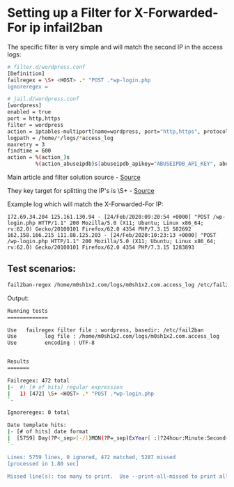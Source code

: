 # Setting up a Filter for X-Forwarded-For ip infail2ban

The specific filter is very simple and will match the second IP in the access logs:

``` bash
# filter.d/wordpress.conf
[Definition]
failregex = \S+ <HOST> .* "POST .*wp-login.php
ignoreregex =
```

``` bash
# jail.d/wordpress.conf
[wordpress]
enabled = true
port = http,https
filter = wordpress
action = iptables-multiport[name=wordpress, port="http,https", protocol=tcp]
logpath = /home/*/logs/*access_log
maxretry = 3
findtime = 600
action = %(action_)s
         %(action_abuseipdb)s[abuseipdb_apikey="ABUSEIPDB_API_KEY", abuseipdb_category="18,21",comment="WordPress brute-force."]
```

Main article and filter solution source - [Source](https://blog.rimuhosting.com/2016/11/02/using-fail2ban-on-wordpress-wp-login-php-and-xmlrpc-php/)

They key target for splitting the IP's is \S+ - [Source](https://fail2ban.readthedocs.io/en/latest/filters.html)

Example log which will match the X-Forwarded-For IP:

``` log
172.69.34.204 125.161.130.94 - [24/Feb/2020:09:20:54 +0000] "POST /wp-login.php HTTP/1.1" 200 Mozilla/5.0 (X11; Ubuntu; Linux x86_64; rv:62.0) Gecko/20100101 Firefox/62.0 4354 PHP/7.3.15 582692
162.158.166.215 111.88.125.203 - [24/Feb/2020:10:23:13 +0000] "POST /wp-login.php HTTP/1.1" 200 Mozilla/5.0 (X11; Ubuntu; Linux x86_64; rv:62.0) Gecko/20100101 Firefox/62.0 4354 PHP/7.3.15 1283893
```

## Test scenarios:

``` bash
fail2ban-regex /home/m0sh1x2.com/logs/m0sh1x2.com.access_log /etc/fail2ban/filter.d/wordpress.con
```

Output:

``` bash
Running tests
=============

Use   failregex filter file : wordpress, basedir: /etc/fail2ban
Use         log file : /home/m0sh1x2.com/logs/m0sh1x2.com.access_log
Use         encoding : UTF-8


Results
=======

Failregex: 472 total
|-  #) [# of hits] regular expression
|   1) [472] \S+ <HOST> .* "POST .*wp-login.php
`-

Ignoreregex: 0 total

Date template hits:
|- [# of hits] date format
|  [5759] Day(?P<_sep>[-/])MON(?P=_sep)ExYear[ :]?24hour:Minute:Second(?:\.Microseconds)?(?: Zone offset)?
`-

Lines: 5759 lines, 0 ignored, 472 matched, 5287 missed
[processed in 1.80 sec]

Missed line(s): too many to print.  Use --print-all-missed to print all 5287 lines
```